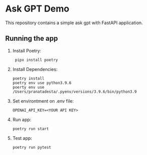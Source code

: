 # Ask GPT Demo

This repository contains a simple ask gpt with FastAPI application.

## Running the app

1. Install Poetry:

   ```shell
    pipx install poetry

1. Install Dependencies:

    ```shell
    poetry install
    poetry env use python3.9.6
    poerty env use /Users/pranatadesta/.pyenv/versions/3.9.6/bin/python3.9

1. Set environtment on .env file:

    ```shell
    OPENAI_API_KEY=<YOUR API KEY>

1. Run app:

    ```shell
    poetry run start

1. Test app:

    ```shell
    poetry run pytest